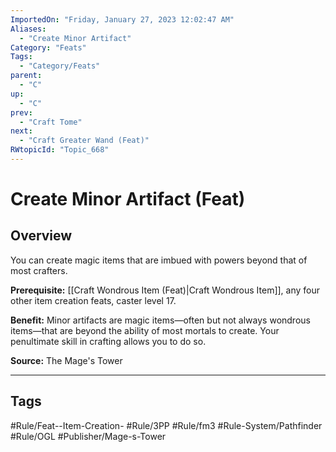 ```yaml
---
ImportedOn: "Friday, January 27, 2023 12:02:47 AM"
Aliases:
  - "Create Minor Artifact"
Category: "Feats"
Tags:
  - "Category/Feats"
parent:
  - "C"
up:
  - "C"
prev:
  - "Craft Tome"
next:
  - "Craft Greater Wand (Feat)"
RWtopicId: "Topic_668"
---
```

# Create Minor Artifact (Feat)
## Overview
You can create magic items that are imbued with powers beyond that of most crafters.

**Prerequisite:** [[Craft Wondrous Item (Feat)|Craft Wondrous Item]], any four other item creation feats, caster level 17.

**Benefit:** Minor artifacts are magic items—often but not always wondrous items—that are beyond the ability of most mortals to create. Your penultimate skill in crafting allows you to do so.

**Source:** The Mage's Tower


---
## Tags
#Rule/Feat--Item-Creation- #Rule/3PP #Rule/fm3 #Rule-System/Pathfinder #Rule/OGL #Publisher/Mage-s-Tower

